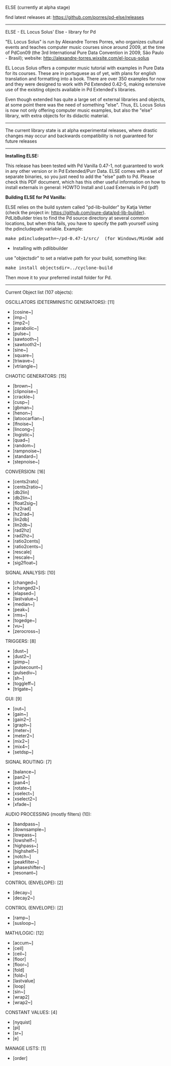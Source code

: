 
ELSE (currently at alpha stage)

find latest releases at: https://github.com/porres/pd-else/releases

----------------------------------------------

ELSE - EL Locus Solus' Else - library for Pd

"EL Locus Solus" is run by Alexandre Torres Porres, who organizes cultural events and teaches computer music courses since around 2009, at the time of PdCon09 (the 3rd International Pure Data Convention in 2009, São Paulo - Brasil); website: http://alexandre-torres.wixsite.com/el-locus-solus

EL Locus Solus offers a computer music tutorial with examples in Pure Data for its courses. These are in portuguese as of yet, with plans for english translation and formatting into a book. There are over 350 examples for now and they were designed to work with Pd Extended 0.42-5, making extensive use of the existing objects available in Pd Extended's libraries.

Even though extended has quite a large set of external libraries and objects, at some point there was the need of something "else". Thus, EL Locus Solus is now not only offering computer music examples, but also the "else" library, with extra objects for its didactic material.

----------------

The current library state is at alpha experimental releases, where drastic changes may occur and backwards compatibility is not guaranteed for future releases


-------

<strong>Installing ELSE:</strong>

This release has been tested with Pd Vanilla 0.47-1, not guaranteed to work in any other version or in Pd Extended/Purr Data. ELSE comes with a set of separate binaries, so you just need to add the "else" path to Pd. Please check this PDF document, which has this other useful information on how to install externals in general: HOWTO Install and Load Externals in Pd (pdf)


<strong>Building ELSE for Pd Vanilla:</strong>

ELSE relies on the build system called "pd-lib-builder" by Katja Vetter (check the project in: <https://github.com/pure-data/pd-lib-builder>). PdLibBuilder tries to find the Pd source directory at several common locations, but when this fails, you have to specify the path yourself using the pdincludepath variable. Example:

<pre>make pdincludepath=~/pd-0.47-1/src/  (for Windows/MinGW add 'pdbinpath=~/pd-0.47-1/bin/)</pre>

* Installing with pdlibbuilder

use "objectsdir" to set a relative path for your build, something like:

<pre>make install objectsdir=../cyclone-build</pre>

Then move it to your preferred install folder for Pd.

-------

Current Object list (107 objects):

OSCILLATORS (DETERMINISTIC GENERATORS): [11]
- [cosine~]
- [imp~]
- [imp2~]
- [parabolic~]
- [pulse~]
- [sawtooth~]
- [sawtooth2~]
- [sine~]
- [square~]
- [triwave~]
- [vtriangle~]

CHAOTIC GENERATORS: [15]
- [brown~] 
- [clipnoise~] 
- [crackle~] 
- [cusp~] 
- [gbman~] 
- [henon~]
- [latoocarfian~]
- [lfnoise~]
- [lincong~]
- [logistic~]
- [quad~]
- [random~]
- [rampnoise~]
- [standard~]
- [stepnoise~]

CONVERSION: [16]
- [cents2rato]
- [cents2ratio~]
- [db2lin]
- [db2lin~]
- [float2sig~]
- [hz2rad]
- [hz2rad~]
- [lin2db]
- [lin2db~]
- [rad2hz]
- [rad2hz~]
- [ratio2cents]
- [ratio2cents~]
- [rescale]
- [rescale~]
- [sig2float~]

SIGNAL ANALYSIS: [10]
- [changed~]
- [changed2~]
- [elapsed~]
- [lastvalue~]
- [median~]
- [peak~]
- [rms~]
- [togedge~]
- [vu~]
- [zerocross~]

TRIGGERS: [8]
- [dust~]
- [dust2~]
- [pimp~]
- [pulsecount~]
- [pulsediv~]
- [sh~]
- [toggleff~]
- [trigate~]

GUI: [9]
- [out~]
- [gain~]
- [gain2~]
- [graph~]
- [meter~]
- [meter2~]
- [mix2~]
- [mix4~]
- [setdsp~]

SIGNAL ROUTING: [7]
- [balance~]
- [pan2~]
- [pan4~]
- [rotate~]
- [xselect~]
- [xselect2~]
- [xfade~]

AUDIO PROCESSING (mostly filters) (10):
- [bandpass~]
- [downsample~]
- [lowpass~]
- [lowshelf~]
- [highpass~]
- [highshelf~]
- [notch~]
- [peakfilter~]
- [phaseshifter~]
- [resonant~]

CONTROL (ENVELOPE): [2]
 - [decay~]
 - [decay2~]
 
CONTROL (ENVELOPE): [2]
 - [ramp~]
 - [susloop~]

MATH/LOGIC: [12]
- [accum~]
- [ceil]
- [ceil~]
- [floor]
- [floor~]
- [fold]
- [fold~]
- [lastvalue]
- [loop]
- [sin~]
- [wrap2]
- [wrap2~]


CONSTANT VALUES: [4]
- [nyquist]
- [pi]
- [sr~]
- [e]

MANAGE LISTS: [1]
- [order]
